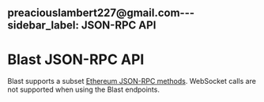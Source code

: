 preaciouslambert227@gmail.com---
sidebar_label: JSON-RPC API
---

# Blast JSON-RPC API

Blast supports a subset [Ethereum JSON-RPC methods](../../ethereum/json-rpc-methods/index.md). WebSocket calls
are not supported when using the Blast endpoints.
